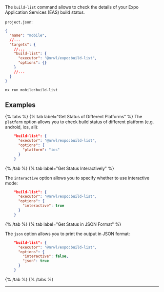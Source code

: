 The `build-list` command allows to check the details of your Expo Application Services (EAS) build status.

`project.json`:

```json
{
  "name": "mobile",
  //...
  "targets": {
    //...
    "build-list": {
      "executor": "@nrwl/expo:build-list",
      "options": {}
    }
    //...
  }
}
```

```shell
nx run mobile:build-list
```

## Examples

{% tabs %}
{% tab label="Get Status of Different Platforms" %}
The `platform` option allows you to check build status of different platform (e.g. android, ios, all):

```json
    "build-list": {
      "executor": "@nrwl/expo:build-list",
      "options": {
        "platform": "ios"
      }
    }
```

{% /tab %}
{% tab label="Get Status Interactively" %}

The `interactive` option allows you to specify whether to use interactive mode:

```json
    "build-list": {
      "executor": "@nrwl/expo:build-list",
      "options": {
        "interactive": true
      }
    }
```

{% /tab %}
{% tab label="Get Status in JSON Format" %}

The `json` option allows you to print the output in JSON format:

```json
    "build-list": {
      "executor": "@nrwl/expo:build-list",
      "options": {
        "interactive": false,
        "json": true
      }
    }
```

{% /tab %}
{% /tabs %}

---
